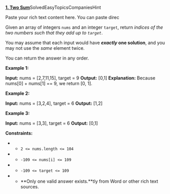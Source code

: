 [**1\. Two Sum**](https://leetcode.com/problems/two-sum/)SolvedEasyTopicsCompaniesHint

Paste your rich text content here. You can paste direc

Given an array of integers `nums` and an integer `target`, return *indices of the two numbers such that they add up to `target`*.

You may assume that each input would have ***exactly* one solution**, and you may not use the *same* element twice.

You can return the answer in any order.

**Example 1:**

**Input:** nums = \[2,7,11,15\], target = 9
**Output:** \[0,1\]
**Explanation:** Because nums\[0\] + nums\[1\] == 9, we return \[0, 1\].

**Example 2:**

**Input:** nums = \[3,2,4\], target = 6
**Output:** \[1,2\]

**Example 3:**

**Input:** nums = \[3,3\], target = 6
**Output:** \[0,1\]

**Constraints:**

- - `2 <= nums.length <= 104`
- - `-109 <= nums[i] <= 109`
- - `-109 <= target <= 109`
- - **Only one valid answer exists.**tly from Word or other rich text sources.
